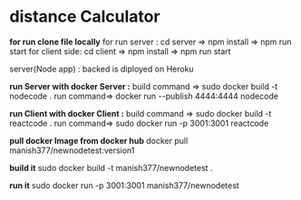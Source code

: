 # distance Calculator

**for run clone file locally**
for run server : cd server => npm install => npm run start
for client side: cd client => npm install => npm run start


server(Node app) : backed is diployed on Heroku

**run Server with docker Server :**
build command => sudo docker build -t nodecode . 
run command=> docker run --publish 4444:4444 nodecode

**run Client with docker Client :**
build command => sudo docker build -t reactcode .
run command=> sudo docker run -p 3001:3001 reactcode

**pull docker Image from docker hub**
docker pull manish377/newnodetest:version1

**build it**
sudo docker build -t manish377/newnodetest .

**run it**
sudo docker run -p 3001:3001 manish377/newnodetest

